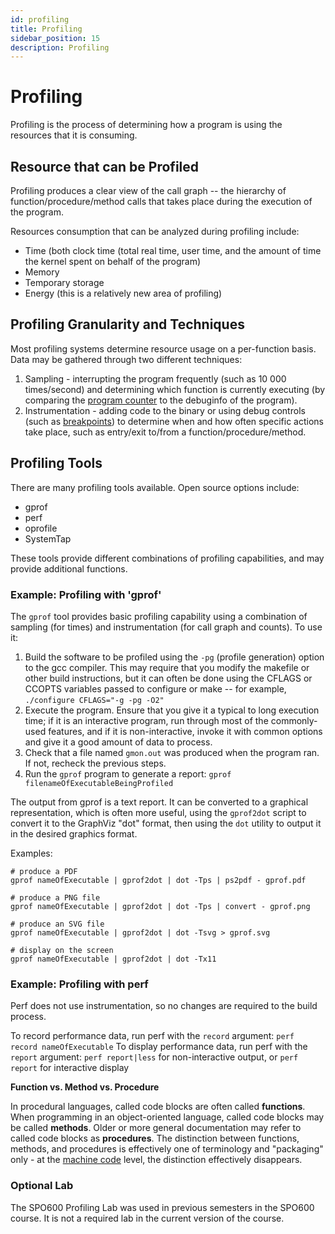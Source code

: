 ```yaml
---
id: profiling
title: Profiling
sidebar_position: 15
description: Profiling
---
```


# Profiling

Profiling is the process of determining how a program is using the resources that it is consuming.

## Resource that can be Profiled

Profiling produces a clear view of the call graph -- the hierarchy of function/procedure/method calls that takes place during the execution of the program.

Resources consumption that can be analyzed during profiling include:

- Time (both clock time (total real time, user time, and the amount of time the kernel spent on behalf of the program)
- Memory
- Temporary storage
- Energy (this is a relatively new area of profiling)

## Profiling Granularity and Techniques

Most profiling systems determine resource usage on a per-function basis. Data may be gathered through two different techniques:

1. Sampling - interrupting the program frequently (such as 10 000 times/second) and determining which function is currently executing (by comparing the [program counter](/E-ComputerArchitecture/register.md#program-counter) to the debuginfo of the program).
2. Instrumentation - adding code to the binary or using debug controls (such as [breakpoints](/E-ComputerArchitecture/debugger.md)) to determine when and how often specific actions take place, such as entry/exit to/from a function/procedure/method.

## Profiling Tools

There are many profiling tools available. Open source options include:

- gprof
- perf
- oprofile
- SystemTap

These tools provide different combinations of profiling capabilities, and may provide additional functions.

### Example: Profiling with 'gprof'

The `gprof` tool provides basic profiling capability using a combination of sampling (for times) and instrumentation (for call graph and counts). To use it:

1. Build the software to be profiled using the `-pg` (profile generation) option to the gcc compiler. This may require that you modify the makefile or other build instructions, but it can often be done using the CFLAGS or CCOPTS variables passed to configure or make -- for example, `./configure CFLAGS="-g -pg -O2"`
2. Execute the program. Ensure that you give it a typical to long execution time; if it is an interactive program, run through most of the commonly-used features, and if it is non-interactive, invoke it with common options and give it a good amount of data to process.
3. Check that a file named `gmon.out` was produced when the program ran. If not, recheck the previous steps.
4. Run the `gprof` program to generate a report: `gprof filenameOfExecutableBeingProfiled`

The output from gprof is a text report. It can be converted to a graphical representation, which is often more useful, using the `gprof2dot` script to convert it to the GraphViz "dot" format, then using the `dot` utility to output it in the desired graphics format.

Examples:

```assembly
# produce a PDF
gprof nameOfExecutable | gprof2dot | dot -Tps | ps2pdf - gprof.pdf 

# produce a PNG file
gprof nameOfExecutable | gprof2dot | dot -Tps | convert - gprof.png

# produce an SVG file
gprof nameOfExecutable | gprof2dot | dot -Tsvg > gprof.svg

# display on the screen
gprof nameOfExecutable | gprof2dot | dot -Tx11
```

### Example: Profiling with perf

Perf does not use instrumentation, so no changes are required to the build process.

To record performance data, run perf with the `record` argument: `perf record nameOfExecutable` To display performance data, run perf with the `report` argument: `perf report|less` for non-interactive output, or `perf report` for interactive display

**Function vs. Method vs. Procedure**

In procedural languages, called code blocks are often called **functions**. When programming in an object-oriented language, called code blocks may be called **methods**. Older or more general documentation may refer to called code blocks as **procedures**. The distinction between functions, methods, and procedures is effectively one of terminology and "packaging" only - at the [machine code](/E-ComputerArchitecture/machine-language.md) level, the distinction effectively disappears.

### Optional Lab

The SPO600 Profiling Lab was used in previous semesters in the SPO600 course. It is not a required lab in the current version of the course.
